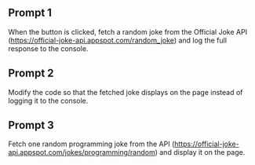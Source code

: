 ## Prompt 1
When the button is clicked, fetch a random joke from the Official Joke API (https://official-joke-api.appspot.com/random_joke) and log the full response to the console.

## Prompt 2
Modify the code so that the fetched joke displays on the page instead of logging it to the console.

## Prompt 3
Fetch one random programming joke from the API (https://official-joke-api.appspot.com/jokes/programming/random) and display it on the page.
